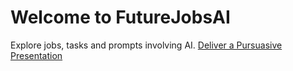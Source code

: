 # Welcome to FutureJobsAI
Explore jobs, tasks and prompts involving AI.
[Deliver a Pursuasive Presentation](jobs/executive-leader/deliver-a-pursuasive-presentation.md)
